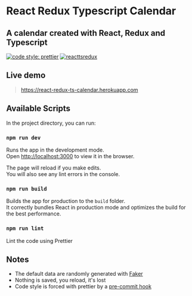 # React Redux Typescript Calendar

## A calendar created with React, Redux and Typescript

[![code style: prettier](https://img.shields.io/badge/code_style-prettier-ff69b4.svg?style=flat-square)](https://github.com/prettier/prettier)
[![reacttsredux](https://circleci.com/gh/Ciriak/react-redux-typescript-calendar.svg?style=svg)](https://codeclimate.com/github/Ciriak/react-redux-typescript-calendar/builds)

<!-- [![Maintainability](https://api.codeclimate.com/v1/badges/dda2c14e5084ccfa29d2/maintainability)](https://codeclimate.com/github/Ciriak/react-redux-typescript-calendar/maintainability) -->

## Live demo

> https://react-redux-ts-calendar.herokuapp.com

## Available Scripts

In the project directory, you can run:

### `npm run dev`

Runs the app in the development mode.<br />
Open [http://localhost:3000](http://localhost:3000) to view it in the browser.

The page will reload if you make edits.<br />
You will also see any lint errors in the console.

### `npm run build`

Builds the app for production to the `build` folder.<br />
It correctly bundles React in production mode and optimizes the build for the best performance.

### `npm run lint`

Lint the code using Prettier

## Notes

-   The default data are randomly generated with [Faker](https://www.npmjs.com/package/faker)
-   Nothing is saved, you reload, it's lost
-   Code style is forced with prettier by a [pre-commit hook](https://www.npmjs.com/package/husky)
